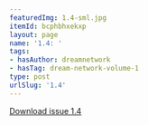 ```yaml
---
featuredImg: 1.4-sml.jpg
itemId: bcphbhxekxp
layout: page
name: '1.4: '
tags:
- hasAuthor: dreamnetwork
- hasTag: dream-network-volume-1
type: post
urlSlug: '1.4'
---
```

<a href="../files/pdfs/Volume_1/1.4_Fusion_Volume_1_No._4_of_The_Dream_Network_Bulletin.pdf" download="">Download issue 1.4</a>